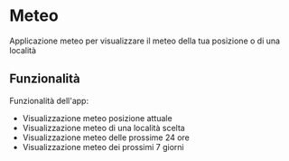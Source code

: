 # Meteo

Applicazione meteo per visualizzare il meteo della tua posizione o di una località

## Funzionalità

Funzionalità dell'app: 
- Visualizzazione meteo posizione attuale
- Visualizzazione meteo di una località scelta
- Visualizzazione meteo delle prossime 24 ore
- Visualizzazione meteo dei prossimi 7 giorni 
